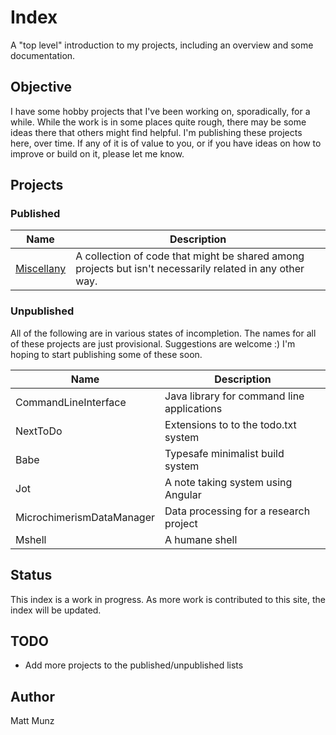 # Index

A "top level" introduction to my projects, including an overview and some documentation.

## Objective

I have some hobby projects that I've been working on, sporadically, for a while. While the 
work is in some places quite rough, there may be some ideas there that others might find 
helpful. I'm publishing these projects here, over time. If any of it is of value to you, 
or if you have ideas on how to improve or build on it, please let me know.

## Projects

### Published

| Name                      | Description                                |
| ------------------------- | ------------------------------------------ |
| [Miscellany](https://github.com/mattmunz/Miscellany) | A collection of code that might be shared among projects but isn't necessarily related in any other way. |

### Unpublished

All of the following are in various states of incompletion. The names for all of these 
projects are just provisional. Suggestions are welcome :) I'm hoping to start publishing 
some of these soon.

| Name                      | Description                                |
| ------------------------- | ------------------------------------------ |
| CommandLineInterface      | Java library for command line applications |
| NextToDo                  | Extensions to to the todo.txt system       | 
| Babe                      | Typesafe minimalist build system           |
| Jot                       | A note taking system using Angular         |
| MicrochimerismDataManager | Data processing for a research project     |
| Mshell                    | A humane shell                             |

## Status

This index is a work in progress. As more work is contributed to this site, the index will 
be updated.

## TODO 

* Add more projects to the published/unpublished lists

## Author

Matt Munz

